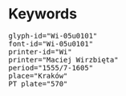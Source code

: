 # Keywords
<pre>
glyph-id="Wi-05u0101"
font-id="Wi-05u0101"
printer-id="Wi"
printer="Maciej Wirzbięta"
period="1555/7-1605"
place="Kraków"
PT plate="570"
</pre>
